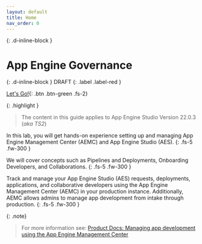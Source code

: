 ```yaml
---
layout: default
title: Home
nav_order: 0
---
```


{: .d-inline-block }
# App Engine Governance
{: .d-inline-block }
DRAFT
{: .label .label-red }

[Let's Go!][LETSGO]{: .btn .btn-green .fs-2}

{: .highlight }
> The content in this guide applies to App Engine Studio Version 22.0.3 (*aka TS2*)

In this lab, you will get hands-on experience setting up and managing App Engine Management Center (AEMC) and App Engine Studio (AES).
{: .fs-5 .fw-300 }

We will cover concepts such as Pipelines and Deployments, Onboarding Developers, and Collaborations.
{: .fs-5 .fw-300 }

Track and manage your App Engine Studio (AES) requests, deployments, applications, and collaborative developers using the App Engine Management Center (AEMC) in your production instance. Additionally, AEMC allows admins to manage app development from intake through production.
{: .fs-5 .fw-300 }

{: .note}
> For more information see: [Product Docs: Managing app development using the App Engine Management Center](https://docs.servicenow.com/bundle/utah-application-development/page/build/app-engine-studio/concept/monitor-requests-using-aemc.html)

<!-- Wrap text
|Name|Description| |
|:---|:---|:---|
|**0) Overview of App Engine** | *What is App Engine? Ready about it as well as key personas and install requirements.* | [START][Lab0]{: .btn .btn-purple}
|**1) App Engine Studio Setup Dev** | *How should you set up AES in Dev?*| [START][Lab1]{: .btn .btn-purple}
|**2) AEMC Setup in Prod - Pipeline and Environments** | *What are pipelines?  How do they help move apps between environments?* | [START][Lab2]{: .btn .btn-purple}
|**3) Configure App Intake in Prod** | *How can users apply to be App Creators?* | [START][Lab3]{: .btn .btn-purple}

|[Lab 2][Lab2]{: .btn .btn-purple } | Manage who can use AES and collaborate on apps.|
|[Lab 3][Lab3]{: .btn .btn-purple } | Set up the system to allow people to apply to build apps.|
|[Lab 4][Lab4]{: .btn .btn-purple } | Approve apps for deployment and move them through the pipeline.|
|[Lab 5][Lab5]{: .btn .btn-purple } | Application Templates|
-->

[LETSGO]: ./docs/aes-overview